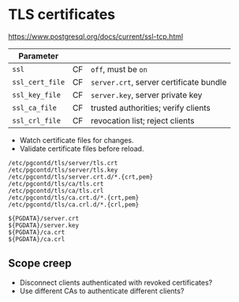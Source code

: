 # TLS certificates

https://www.postgresql.org/docs/current/ssl-tcp.html

| Parameter | | |
|-----------|-|-|
| `ssl` | CF | `off`, must be `on`
| `ssl_cert_file` | CF | `server.crt`, server certificate bundle
| `ssl_key_file` | CF | `server.key`, server private key
| `ssl_ca_file` | CF | trusted authorities; verify clients
| `ssl_crl_file` | CF | revocation list; reject clients

- Watch certificate files for changes.
- Validate certificate files before reload.

```
/etc/pgcontd/tls/server/tls.crt
/etc/pgcontd/tls/server/tls.key
/etc/pgcontd/tls/server.crt.d/*.{crt,pem}
/etc/pgcontd/tls/ca/tls.crt
/etc/pgcontd/tls/ca/tls.crl
/etc/pgcontd/tls/ca.crt.d/*.{crt,pem}
/etc/pgcontd/tls/ca.crl.d/*.{crl,pem}

${PGDATA}/server.crt
${PGDATA}/server.key
${PGDATA}/ca.crt
${PGDATA}/ca.crl
```

## Scope creep

- Disconnect clients authenticated with revoked certificates?
- Use different CAs to authenticate different clients?
